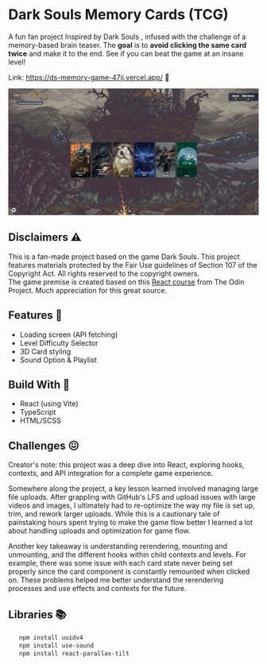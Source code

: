 # Dark Souls Memory Cards (TCG)
A fun fan project Inspired by Dark Souls , infused with the challenge of a memory-based brain teaser. The **goal** is to **avoid clicking the same card twice** and make it to the end. See if you can beat the game at an insane level! 

Link: https://ds-memory-game-47ij.vercel.app/ 🧩

<img width="982" alt="screenshot" src="./public/screenshots/Screenshot 2024-08-31 112733.png">

## Disclaimers ⚠️
This is a fan-made project based on the game Dark Souls. This project features materials protected by the Fair Use guidelines of Section 107 of the Copyright Act. All rights reserved to the copyright owners. <br>
The game premise is created based on this [React course](https://www.theodinproject.com/lessons/node-path-react-new-memory-card) from The Odin Project. Much appreciation for this great source.

## Features 🎯
- Loading screen (API fetching)
- Level Difficulty Selector
- 3D Card styling 
- Sound Option & Playlist

## Build With 🚀
- React (using Vite)
- TypeScript
- HTML/SCSS

## Challenges 😖
Creator's note: this project was a deep dive into React, exploring hooks, contexts, and API integration for a complete game experience.

Somewhere along the project, a key lesson learned involved managing large file uploads. After grappling with GitHub's LFS and upload issues with large videos and images, I ultimately had to re-optimize the way my file is set up, trim, and rework larger uploads. While this is a cautionary tale of painstaking hours spent trying to make the game flow better I learned a lot about handling uploads and optimization for game flow.

Another key takeaway is understanding rerendering, mounting and unmounting, and the different hooks within child contexts and levels. For example, there was some issue with each card state never being set properly since the card component is constantly remounted when clicked on. These problems helped me better understand the rerendering processes and use effects and contexts for the future.

## Libraries 📚
```
   npm install uuidv4 
   npm install use-sound
   npm install react-parallax-tilt
```

